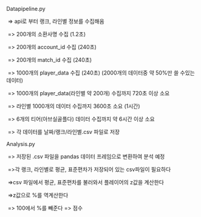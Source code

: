 Datapipeline.py

​	=> api로 부터 랭크, 라인별 정보를 수집해옴

​	=> 200개의 소환사명 수집 (1.2초)

​	=> 200개의 account_id 수집 (240초)

​	=> 200개의 match_id 수집 (240초)

​	=> 1000개의 player_data 수집 (240초) (2000개의 데이터중 약 50%만 쓸 수있는 데이터)

​	=> 1000개의 player_data(라인별 약 200개) 수집까지 720초 이상 소요

​	=> 라인별 1000개의 데이터 수집까지 3600초 소요 (1시간)

​	=> 6개의 티어(아브실골플다) 데이터 수집까지 약 6시간 이상 소요

​	=> 각 데이터를 날짜/랭크/라인별.csv 파일로 저장



Analysis.py

​	=> 저장된 .csv 파일을 pandas 데이터 프레임으로 변환하여 분석 예정

​	=>각 랭크, 라인별로 평균, 표준편차가 저장되어 있는 csv파일이 필요하다

​	=>csv 파일에서 평균, 표준편차를 불러와서 플레이어의 z값을 계산한다

​	=>z값으로 %를 역계산한다

​	=> 100에서 %를 빼준다 => 점수